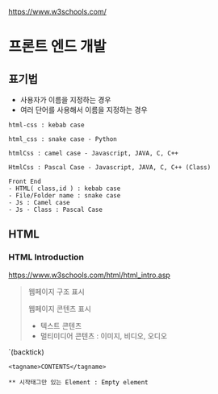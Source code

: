 https://www.w3schools.com/

# 프론트 엔드 개발 

## 표기법
- 사용자가 이름을 지정하는 경우
- 여러 단어를 사용해서 이름을 지정하는 경우  

```
html-css : kebab case

html_css : snake case - Python 

htmlCss : camel case - Javascript, JAVA, C, C++

HtmlCss : Pascal Case - Javascript, JAVA, C, C++ (Class)

Front End 
- HTML( class,id ) : kebab case 
- File/Folder name : snake case 
- Js : Camel case 
- Js - Class : Pascal Case 

```

## HTML 

### HTML Introduction 
https://www.w3schools.com/html/html_intro.asp

 > 웹페이지 구조 표시 
 > 
 > 웹페이지 콘텐츠 표시 
 >  - 텍스트 콘텐츠 
 >  - 멀티미디어 콘텐츠 : 이미지, 비디오, 오디오

`(backtick)

```
<tagname>CONTENTS</tagname>

** 시작태그만 있는 Element : Empty element 
```

